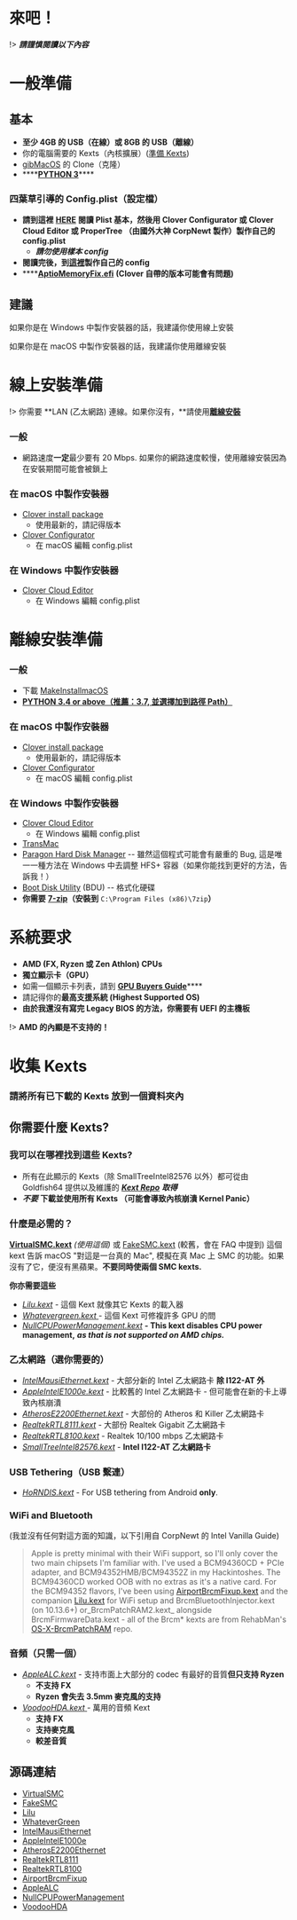 # 來吧！

!> _**請謹慎閱讀以下內容**_

# 一般準備

## 基本

* **至少 4GB 的 USB（在線）或 8GB 的 USB（離線）**
* 你的電腦需要的 Kexts（內核擴展）\([準備 Kexts](gathering-kexts.md)\)
* [gibMacOS](https://github.com/corpnewt/gibMacOS) 的 Clone（克隆）
* \*\*\*\*[**PYTHON 3**](https://www.python.org/downloads/)\*\*\*\*

### **四葉草引導的 Config.plist（設定檔）**

* **請到這裡** [**HERE**](https://hackintosh.gitbook.io/-r-hackintosh-vanilla-desktop-guide/config.plist-basics) **閱讀 Plist 基本，然後用 Clover Configurator 或 Clover Cloud Editor 或 ProperTree （由國外大神 CorpNewt 製作）製作自己的 config.plist**
  * _**請勿使用樣本 config**_
* **閱讀完後，到**[**這裡**](../amd-clover-config.plist/)**製作自己的 config**
* \*\*\*\*[**AptioMemoryFix.efi**](https://cdn.discordapp.com/attachments/251043252046659586/609234258732515329/AptioFix-R27-RELEASE.zip) **\(Clover 自帶的版本可能會有問題\)**

## 建議

如果你是在 Windows 中製作安裝器的話，我建議你使用線上安裝

如果你是在 macOS 中製作安裝器的話，我建議你使用離線安裝

# 線上安裝準備

!> 你需要 **LAN \(乙太網路\) 連線。如果你沒有，**請使用[**離線安裝**](offline-installer-prerequisites.md)

### 一般

* 網路速度**一定**最少要有 20 Mbps. 如果你的網路速度較慢，使用離線安裝因為在安裝期間可能會被鎖上

### 在 macOS 中製作安裝器

* [Clover install package](https://cloverdb.com)
  * 使用最新的，請記得版本
* [Clover Configurator](https://mackie100projects.altervista.org/download-clover-configurator/)
  * 在 macOS 編輯 config.plist

### 在 Windows 中製作安裝器

* [Clover Cloud Editor](http://cloudclovereditor.altervista.org/cce/index.php)
  * 在 Windows 編輯 config.plist

# 離線安裝準備

### 一般

* 下載 [MakeInstallmacOS](https://github.com/doesprintfwork/MakeInstallmacOS)
* [**PYTHON 3.4 or above（推薦：3.7, 並選擇加到路徑 Path）**](https://www.python.org/downloads/)

### 在 macOS 中製作安裝器

* [Clover install package](https://cloverdb.com)
  * 使用最新的，請記得版本
* [Clover Configurator](https://mackie100projects.altervista.org/download-clover-configurator/)
  * 在 macOS 編輯 config.plist

### 在 Windows 中製作安裝器

* [Clover Cloud Editor](http://cloudclovereditor.altervista.org/cce/index.php)
  * 在 Windows 編輯 config.plist
* [TransMac](https://www.acutesystems.com/scrtm.htm)
* [Paragon Hard Disk Manager](https://www.paragon-software.com/free/pm-express/#) -- 雖然這個程式可能會有嚴重的 Bug, 這是唯一一種方法在 Windows  中去調整 HFS+ 容器（如果你能找到更好的方法，告訴我！）
* [Boot Disk Utility](http://cvad-mac.narod.ru/index/bootdiskutility_exe/0-5) \(BDU\) -- 格式化硬碟
* **你需要** [**7-zip**](https://www.7-zip.org/)**（安裝到** `C:\Program Files (x86)\7zip`**）**

# 系統要求

* **AMD \(FX, Ryzen 或 Zen Athlon\) CPUs**
* **獨立顯示卡（GPU）**
* 如需一個顯示卡列表，請到 [**GPU Buyers Guide**](https://khronokernel-3.gitbook.io/catalina-gpu-buyers-guide/)\*\*\*\*
* 請記得你的**最高支援系統 \(Highest Supported OS\)**
* **由於我還沒有寫完 Legacy BIOS 的方法，你需要有 UEFI 的主機板**

!> **AMD 的內顯是不支持的！**

# 收集 Kexts

### 請將所有已下載的 Kexts 放到一個資料夾內

## 你需要什麼 Kexts?

### 我可以在哪裡找到這些 Kexts?

* 所有在此顯示的 Kexts（除 SmallTreeIntel82576 以外）都可從由 Goldfish64 提供以及維護的 [_**Kext Repo**_](https://kext.goldfish64.com) _**取得**_
* _**不要**_ **下載並使用所有 Kexts （可能會導致內核崩潰 Kernel Panic）**

### **什麼是必需的？**

[**VirtualSMC.kext**](https://onedrive.live.com/?authkey=%21APjCyRpzoAKp4xs&id=FE4038DA929BFB23%21455091&cid=FE4038DA929BFB23) _\(使用這個\)_ 或 [FakeSMC.kext](https://onedrive.live.com/?authkey=%21APjCyRpzoAKp4xs&id=FE4038DA929BFB23%21455161&cid=FE4038DA929BFB23) \(較舊，會在 FAQ 中提到\) 這個 kext 告訴 macOS "對這是一台真的 Mac", 模擬在真 Mac 上 SMC 的功能。如果沒有了它，便沒有黑蘋果。**不要同時使兩個 SMC kexts.**

**你亦需要這些**

* [_Lilu.kext_](https://onedrive.live.com/?authkey=%21APjCyRpzoAKp4xs&id=FE4038DA929BFB23%21455053&cid=FE4038DA929BFB23) _-_ 這個 Kext 就像其它 Kexts 的載入器
* [_Whatevergreen.kext_ ](https://onedrive.live.com/?authkey=%21APjCyRpzoAKp4xs&id=FE4038DA929BFB23%21455095&cid=FE4038DA929BFB23)_-_ 這個 Kext 可修複許多 GPU 的問
* [_NullCPUPowerManagement.kext_](https://onedrive.live.com/?authkey=%21APjCyRpzoAKp4xs&id=FE4038DA929BFB23%21455158&cid=FE4038DA929BFB23) **- This kext disables CPU power management,** _**as that is not supported on AMD chips.**_

### 乙太網路（選你需要的）

* [_IntelMausiEthernet.kext_](https://onedrive.live.com/?authkey=%21APjCyRpzoAKp4xs&id=FE4038DA929BFB23%21455134&cid=FE4038DA929BFB23) - 大部分新的 Intel 乙太網路卡 **除 I122-AT 外**
* [_AppleIntelE1000e.kext_](https://onedrive.live.com/?authkey=%21APjCyRpzoAKp4xs&id=FE4038DA929BFB23%21455998&cid=FE4038DA929BFB23) - 比較舊的 Intel 乙太網路卡 - 但可能會在新的卡上導致內核崩潰
* [_AtherosE2200Ethernet.kext_](https://onedrive.live.com/?authkey=%21APjCyRpzoAKp4xs&id=FE4038DA929BFB23%21455105&cid=FE4038DA929BFB23) - 大部份的 Atheros 和 Killer 乙太網路卡
* [_RealtekRTL8111.kext_](https://onedrive.live.com/?authkey=%21APjCyRpzoAKp4xs&id=FE4038DA929BFB23%21455143&cid=FE4038DA929BFB23) - 大部份 Realtek Gigabit 乙太網路卡
* [_RealtekRTL8100.kext_](https://onedrive.live.com/?authkey=%21APjCyRpzoAKp4xs&id=FE4038DA929BFB23%21455140&cid=FE4038DA929BFB23) - Realtek 10/100 mbps 乙太網路卡
* [_SmallTreeIntel82576.kext_](https://drive.google.com/file/d/0B5Txx3pb7pgcOG5lSEF2VzFySWM/view) - **Intel I122-AT 乙太網路卡**

### USB Tethering（USB 繫連）

* [_HoRNDIS.kext_](https://github.com/midi1996/JBOG/blob/master/Extra/HoRNDIS.kext.zip?raw=true) - For USB tethering from Android **only**.

### WiFi and Bluetooth 

\(我並沒有任何對這方面的知識，以下引用自 CorpNewt 的 Intel Vanilla Guide\) 

> Apple is pretty minimal with their WiFi support, so I'll only cover the two main chipsets I'm familiar with. I've used a BCM94360CD + PCIe adapter, and BCM94352HMB/BCM94352Z in my Hackintoshes. The BCM94360CD worked OOB with no extras as it's a native card. For the BCM94352 flavors, I've been using [AirportBrcmFixup.kext](https://onedrive.live.com/?authkey=%21APjCyRpzoAKp4xs&id=FE4038DA929BFB23%21455063&cid=FE4038DA929BFB23) and the companion [Lilu.kext](https://onedrive.live.com/?authkey=%21APjCyRpzoAKp4xs&id=FE4038DA929BFB23%21455053&cid=FE4038DA929BFB23) for WiFi setup and BrcmBluetoothInjector.kext \(on 10.13.6+\) or_BrcmPatchRAM2.kext_ alongside BrcmFirmwareData.kext - all of the Brcm\* kexts are from RehabMan's [OS-X-BrcmPatchRAM](https://github.com/RehabMan/OS-X-BrcmPatchRAM) repo.

### 音頻（只需一個）

* [_AppleALC.kext_](https://onedrive.live.com/?authkey=%21APjCyRpzoAKp4xs&id=FE4038DA929BFB23%21455056&cid=FE4038DA929BFB23) _-_ 支持市面上大部分的 codec 有最好的音質**但只支持 Ryzen**
  * **不支持 FX**
  * **Ryzen 會失去 3.5mm 麥克風的支持**
* [_VoodooHDA.kext_ ](https://sourceforge.net/projects/voodoohda/)_-_ 萬用的音頻 Kext
  * **支持 FX**
  * **支持麥克風**
  * **較差音質**

## 源碼連結

* [VirtualSMC](https://github.com/acidanthera/VirtualSMC)
* [FakeSMC](https://github.com/RehabMan/OS-X-FakeSMC-kozlek)
* [Lilu](https://github.com/acidanthera/Lilu)
* [WhateverGreen](https://github.com/acidanthera/WhateverGreen)
* [IntelMausiEthernet](https://github.com/Mieze/IntelMausiEthernet)
* [AppleIntelE1000e](https://github.com/chris1111/AppleIntelE1000e)
* [AtherosE2200Ethernet](https://github.com/Mieze/AtherosE2200Ethernet)
* [RealtekRTL8111](https://github.com/Mieze/RTL8111_driver_for_OS_X)
* [RealtekRTL8100](https://github.com/Mieze/RealtekRTL8100)
* [AirportBrcmFixup](https://github.com/acidanthera/AirportBrcmFixup)
* [AppleALC](https://github.com/acidanthera/AppleALC)
* [NullCPUPowerManagement](https://github.com/corpnewt/NullCPUPowerManagement)
* [VoodooHDA](https://sourceforge.net/p/voodoohda/code/HEAD/tree/)
